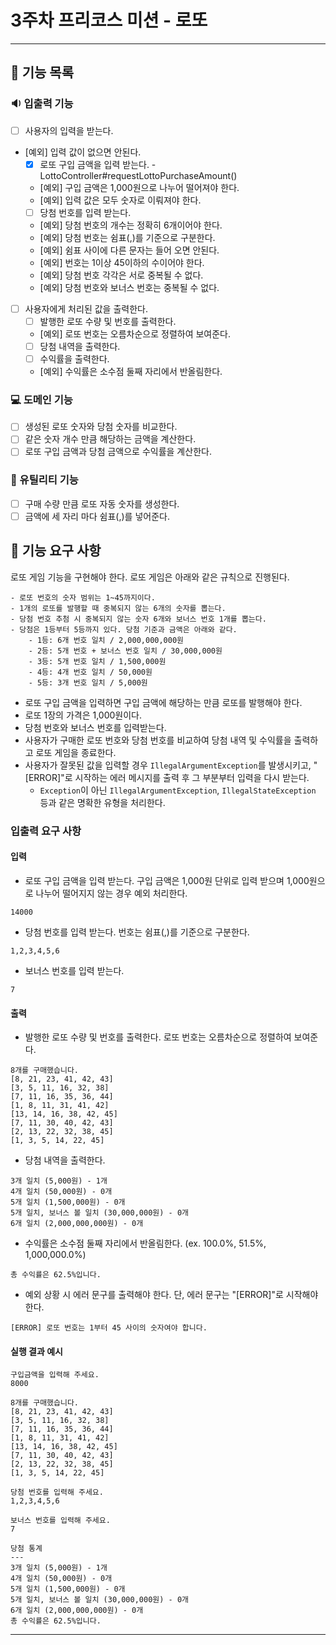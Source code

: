 # 3주차 프리코스 미션 - 로또

---

## 📂 기능 목록

### 🔉 입출력 기능

- [ ] 사용자의 입력을 받는다.
- [예외] 입력 값이 없으면 안된다.
    - [x] 로또 구입 금액을 입력 받는다. - LottoController#requestLottoPurchaseAmount()
    - [예외] 구입 금액은 1,000원으로 나누어 떨어져야 한다.
    - [예외] 입력 값은 모두 숫자로 이뤄져야 한다.
    - [ ] 당첨 번호를 입력 받는다.
    - [예외] 당첨 번호의 개수는 정확히 6개이어야 한다.
    - [예외] 당첨 번호는 쉼표(,)를 기준으로 구분한다.
    - [예외] 쉼표 사이에 다른 문자는 들어 오면 안된다.
    - [예외] 번호는 1이상 45이하의 수이어야 한다.
    - [예외] 당첨 번호 각각은 서로 중복될 수 없다.
    - [예외] 당첨 번호와 보너스 번호는 중복될 수 없다.
- [ ] 사용자에게 처리된 값을 출력한다.
    - [ ] 발행한 로또 수량 및 번호를 출력한다.
    - [예외] 로또 번호는 오름차순으로 정렬하여 보여준다.
    - [ ] 당첨 내역을 출력한다.
    - [ ] 수익률을 출력한다.
    - [예외] 수익률은 소수점 둘째 자리에서 반올림한다.

### 💻 도메인 기능

- [ ] 생성된 로또 숫자와 당첨 숫자를 비교한다.
- [ ] 같은 숫자 개수 만큼 해당하는 금액을 계산한다.
- [ ] 로또 구입 금액과 당첨 금액으로 수익률을 계산한다.

### 🔨 유틸리티 기능

- [ ] 구매 수량 만큼 로또 자동 숫자를 생성한다.
- [ ] 금액에 세 자리 마다 쉼표(,)를 넣어준다.

## 🚀 기능 요구 사항

로또 게임 기능을 구현해야 한다. 로또 게임은 아래와 같은 규칙으로 진행된다.

```
- 로또 번호의 숫자 범위는 1~45까지이다.
- 1개의 로또를 발행할 때 중복되지 않는 6개의 숫자를 뽑는다.
- 당첨 번호 추첨 시 중복되지 않는 숫자 6개와 보너스 번호 1개를 뽑는다.
- 당첨은 1등부터 5등까지 있다. 당첨 기준과 금액은 아래와 같다.
    - 1등: 6개 번호 일치 / 2,000,000,000원
    - 2등: 5개 번호 + 보너스 번호 일치 / 30,000,000원
    - 3등: 5개 번호 일치 / 1,500,000원
    - 4등: 4개 번호 일치 / 50,000원
    - 5등: 3개 번호 일치 / 5,000원
```

- 로또 구입 금액을 입력하면 구입 금액에 해당하는 만큼 로또를 발행해야 한다.
- 로또 1장의 가격은 1,000원이다.
- 당첨 번호와 보너스 번호를 입력받는다.
- 사용자가 구매한 로또 번호와 당첨 번호를 비교하여 당첨 내역 및 수익률을 출력하고 로또 게임을 종료한다.
- 사용자가 잘못된 값을 입력할 경우 `IllegalArgumentException`를 발생시키고, "[ERROR]"로 시작하는 에러 메시지를 출력 후 그 부분부터 입력을 다시 받는다.
    - `Exception`이 아닌 `IllegalArgumentException`, `IllegalStateException` 등과 같은 명확한 유형을 처리한다.

### 입출력 요구 사항

#### 입력

- 로또 구입 금액을 입력 받는다. 구입 금액은 1,000원 단위로 입력 받으며 1,000원으로 나누어 떨어지지 않는 경우 예외 처리한다.

```
14000
```

- 당첨 번호를 입력 받는다. 번호는 쉼표(,)를 기준으로 구분한다.

```
1,2,3,4,5,6
```

- 보너스 번호를 입력 받는다.

```
7
```

#### 출력

- 발행한 로또 수량 및 번호를 출력한다. 로또 번호는 오름차순으로 정렬하여 보여준다.

```
8개를 구매했습니다.
[8, 21, 23, 41, 42, 43] 
[3, 5, 11, 16, 32, 38] 
[7, 11, 16, 35, 36, 44] 
[1, 8, 11, 31, 41, 42] 
[13, 14, 16, 38, 42, 45] 
[7, 11, 30, 40, 42, 43] 
[2, 13, 22, 32, 38, 45] 
[1, 3, 5, 14, 22, 45]
```

- 당첨 내역을 출력한다.

```
3개 일치 (5,000원) - 1개
4개 일치 (50,000원) - 0개
5개 일치 (1,500,000원) - 0개
5개 일치, 보너스 볼 일치 (30,000,000원) - 0개
6개 일치 (2,000,000,000원) - 0개
```

- 수익률은 소수점 둘째 자리에서 반올림한다. (ex. 100.0%, 51.5%, 1,000,000.0%)

```
총 수익률은 62.5%입니다.
```

- 예외 상황 시 에러 문구를 출력해야 한다. 단, 에러 문구는 "[ERROR]"로 시작해야 한다.

```
[ERROR] 로또 번호는 1부터 45 사이의 숫자여야 합니다.
```

#### 실행 결과 예시

```
구입금액을 입력해 주세요.
8000

8개를 구매했습니다.
[8, 21, 23, 41, 42, 43] 
[3, 5, 11, 16, 32, 38] 
[7, 11, 16, 35, 36, 44] 
[1, 8, 11, 31, 41, 42] 
[13, 14, 16, 38, 42, 45] 
[7, 11, 30, 40, 42, 43] 
[2, 13, 22, 32, 38, 45] 
[1, 3, 5, 14, 22, 45]

당첨 번호를 입력해 주세요.
1,2,3,4,5,6

보너스 번호를 입력해 주세요.
7

당첨 통계
---
3개 일치 (5,000원) - 1개
4개 일치 (50,000원) - 0개
5개 일치 (1,500,000원) - 0개
5개 일치, 보너스 볼 일치 (30,000,000원) - 0개
6개 일치 (2,000,000,000원) - 0개
총 수익률은 62.5%입니다.
```

---
